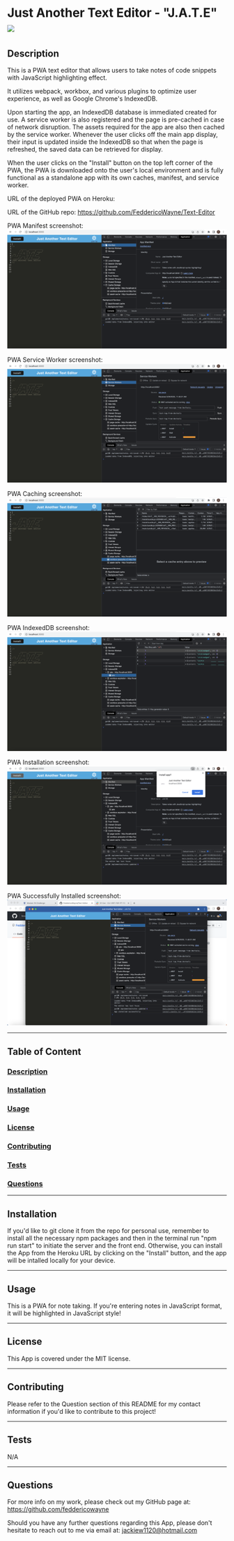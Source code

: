 # Just Another Text Editor - "J.A.T.E" <img src="https://img.shields.io/badge/license-MIT-yellow?style=plastic">

  ## <a id="Description">Description</a> 

  This is a PWA text editor that allows users to take notes of code snippets with JavaScript highlighting effect.

  It utilizes webpack, workbox, and various plugins to optimize user experience, as well as Google Chrome's IndexedDB.
  
  Upon starting the app, an IndexedDB database is immediated created for use. A service worker is also registered and the page is pre-cached in case of network disruption. The assets required for the app are also then cached by the service worker. Whenever the user clicks off the main app display, their input is updated inside the IndexedDB so that when the page is refreshed, the saved data can be retrieved for display.

  When the user clicks on the "Install" button on the top left corner of the PWA, the PWA is downloaded onto the user's local environment and is fully functional as a standalone app with its own caches, manifest, and service worker. 

  URL of the deployed PWA on Heroku:

  URL of the GitHub repo: https://github.com/FeddericoWayne/Text-Editor


  PWA Manifest screenshot:
  <img src="assets/screenshots/PWA-Manifest-screenshot.png">

  PWA Service Worker screenshot:
  <img src="assets/screenshots/PWA-Service-Worker-screenshot.png">

  PWA Caching screenshot:
  <img src="assets/screenshots/PWA-Precaching-screenshot.png">

  PWA IndexedDB screenshot:
  <img src="assets/screenshots/PWA-IndexedDB-screenshot.png">

  PWA Installation screenshot:
  <img src="assets/screenshots/PWA-Installation-screenshot.png">

  PWA Successfully Installed screenshot:
  <img src="assets/screenshots/PWA-Installed-screenshot.png">


***

  ## Table of Content

  ### [Description](#Description)
  ### [Installation](#Installation)
  ### [Usage](#Usage)
  ### [License](#License)
  ### [Contributing](#Contributing)
  ### [Tests](#Tests)
  ### [Questions](#Questions)

***

  ## <a id="Installation">Installation</a>

  If you'd like to git clone it from the repo for personal use, remember to install all the necessary npm packages and then in the terminal run "npm run start" to initiate the server and the front end. Otherwise, you can install the App from the Heroku URL by clicking on the "Install" button, and the app will be intalled locally for your device.
  

***

  ## <a id="Usage">Usage</a>

  This is a PWA for note taking. If you're entering notes in JavaScript format, it will be highlighted in JavaScript style!

***

  ## <a id="License">License</a>
  
  This App is covered under the MIT license.

  
***

  ## <a id="Contributing">Contributing</a>

  Please refer to the Question section of this README for my contact information if you'd like to contribute to this project!

***

  ## <a id="Tests">Tests</a>

  N/A
  

***

  ## <a id="Questions">Questions</a>

  For more info on my work, please check out my GitHub page at: https://github.com/feddericowayne
  
  Should you have any further questions regarding this App, please don't hesitate to reach out to me via email at: <a href="mailto:jackiew1120@hotmail.com">jackiew1120@hotmail.com</a>

  
